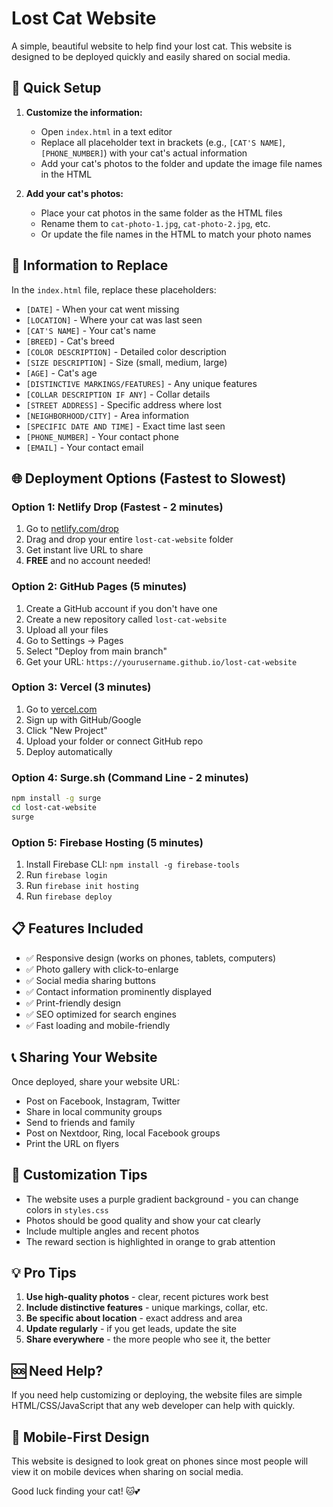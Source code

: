 # Lost Cat Website

A simple, beautiful website to help find your lost cat. This website is designed to be deployed quickly and easily shared on social media.

## 🚀 Quick Setup

1. **Customize the information:**
   - Open `index.html` in a text editor
   - Replace all placeholder text in brackets (e.g., `[CAT'S NAME]`, `[PHONE_NUMBER]`) with your cat's actual information
   - Add your cat's photos to the folder and update the image file names in the HTML

2. **Add your cat's photos:**
   - Place your cat photos in the same folder as the HTML files
   - Rename them to `cat-photo-1.jpg`, `cat-photo-2.jpg`, etc.
   - Or update the file names in the HTML to match your photo names

## 📱 Information to Replace

In the `index.html` file, replace these placeholders:

- `[DATE]` - When your cat went missing
- `[LOCATION]` - Where your cat was last seen
- `[CAT'S NAME]` - Your cat's name
- `[BREED]` - Cat's breed
- `[COLOR DESCRIPTION]` - Detailed color description
- `[SIZE DESCRIPTION]` - Size (small, medium, large)
- `[AGE]` - Cat's age
- `[DISTINCTIVE MARKINGS/FEATURES]` - Any unique features
- `[COLLAR DESCRIPTION IF ANY]` - Collar details
- `[STREET ADDRESS]` - Specific address where lost
- `[NEIGHBORHOOD/CITY]` - Area information
- `[SPECIFIC DATE AND TIME]` - Exact time last seen
- `[PHONE_NUMBER]` - Your contact phone
- `[EMAIL]` - Your contact email

## 🌐 Deployment Options (Fastest to Slowest)

### Option 1: Netlify Drop (Fastest - 2 minutes)
1. Go to [netlify.com/drop](https://netlify.com/drop)
2. Drag and drop your entire `lost-cat-website` folder
3. Get instant live URL to share
4. **FREE** and no account needed!

### Option 2: GitHub Pages (5 minutes)
1. Create a GitHub account if you don't have one
2. Create a new repository called `lost-cat-website`
3. Upload all your files
4. Go to Settings → Pages
5. Select "Deploy from main branch"
6. Get your URL: `https://yourusername.github.io/lost-cat-website`

### Option 3: Vercel (3 minutes)
1. Go to [vercel.com](https://vercel.com)
2. Sign up with GitHub/Google
3. Click "New Project"
4. Upload your folder or connect GitHub repo
5. Deploy automatically

### Option 4: Surge.sh (Command Line - 2 minutes)
```bash
npm install -g surge
cd lost-cat-website
surge
```

### Option 5: Firebase Hosting (5 minutes)
1. Install Firebase CLI: `npm install -g firebase-tools`
2. Run `firebase login`
3. Run `firebase init hosting`
4. Run `firebase deploy`

## 📋 Features Included

- ✅ Responsive design (works on phones, tablets, computers)
- ✅ Photo gallery with click-to-enlarge
- ✅ Social media sharing buttons
- ✅ Contact information prominently displayed
- ✅ Print-friendly design
- ✅ SEO optimized for search engines
- ✅ Fast loading and mobile-friendly

## 📞 Sharing Your Website

Once deployed, share your website URL:
- Post on Facebook, Instagram, Twitter
- Share in local community groups
- Send to friends and family
- Post on Nextdoor, Ring, local Facebook groups
- Print the URL on flyers

## 🎨 Customization Tips

- The website uses a purple gradient background - you can change colors in `styles.css`
- Photos should be good quality and show your cat clearly
- Include multiple angles and recent photos
- The reward section is highlighted in orange to grab attention

## 💡 Pro Tips

1. **Use high-quality photos** - clear, recent pictures work best
2. **Include distinctive features** - unique markings, collar, etc.
3. **Be specific about location** - exact address and area
4. **Update regularly** - if you get leads, update the site
5. **Share everywhere** - the more people who see it, the better

## 🆘 Need Help?

If you need help customizing or deploying, the website files are simple HTML/CSS/JavaScript that any web developer can help with quickly.

## 📱 Mobile-First Design

This website is designed to look great on phones since most people will view it on mobile devices when sharing on social media.

Good luck finding your cat! 🐱💕
